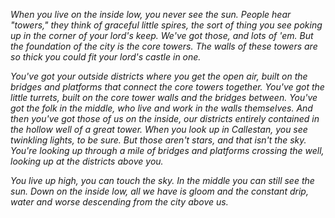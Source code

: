 _When you live on the inside low, you never see the sun. People hear "towers," they think of graceful little spires, the sort of thing you see poking up in the corner of your lord's keep. We've got those, and lots of 'em. But the foundation of the city is the core towers. The walls of these towers are so thick you could fit your lord's castle in one._

_You've got your outside districts where you get the open air, built on the bridges and platforms that connect the core towers together. You've got the little turrets, built on the core tower walls and the bridges between. You've got the folk in the middle, who live and work in the walls themselves. And then you've got those of us on the inside, our districts entirely contained in the hollow well of a great tower. When you look up in Callestan, you see twinkling lights, to be sure. But those aren't stars, and that isn't the sky. You're looking up through a mile of bridges and platforms crossing the well, looking up at the districts above you._

_You live up high, you can touch the sky. In the middle you can still see the sun. Down on the inside low, all we have is gloom and the constant drip, water and worse descending from the city above us._
